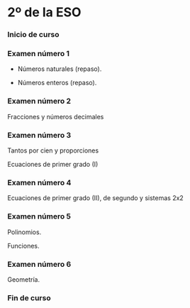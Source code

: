 # 2º de la ESO

### Inicio de curso

### Examen número 1

* Números naturales (repaso).

* Números enteros (repaso).

### Examen número 2
Fracciones y números decimales

### Examen número 3
Tantos por cien y proporciones

Ecuaciones de primer grado (I)

### Examen número 4
Ecuaciones de primer grado (II), de segundo y sistemas 2x2


### Examen número 5
Polinomios.

Funciones.


### Examen número 6

Geometría.


### Fin de curso


